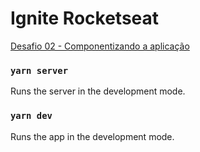 # Ignite Rocketseat
[Desafio 02 - Componentizando a aplicação](https://www.notion.so/Desafio-02-Componentizando-a-aplica-o-b9f0f025c95b437699d0c3115f55b0f1)

### `yarn server`

Runs the server in the development mode.


### `yarn dev`

Runs the app in the development mode.
